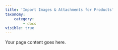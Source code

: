 ```yaml
---
title: 'Import Images & Attachments for Products'
taxonomy:
    category:
        - docs
visible: true
---
```


Your page content goes here.